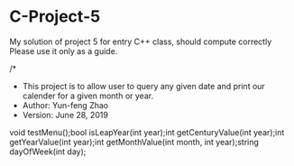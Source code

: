 # C-Project-5
My solution of project 5 for entry C++ class, should compute correctly
Please use it only as a guide.

/*
* This project is to allow user to query any given date and print our calender for a given month or year.
* Author: Yun-feng Zhao
* Version: June 28, 2019

void testMenu();bool isLeapYear(int year);int getCenturyValue(int year);int getYearValue(int year);int getMonthValue(int month, int year);string dayOfWeek(int day);

